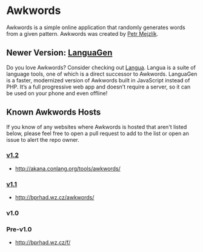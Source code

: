 # Awkwords

Awkwords is a simple online application that randomly generates words from a given pattern. Awkwords was created by [Petr Mejzlík](https://github.com/petmir).

## Newer Version: [LanguaGen](https://github.com/nai888/langua)

Do you love Awkwords? Consider checking out [Langua](https://github.com/nai888/langua). Langua is a suite of language tools, one of which is a direct successor to Awkwords. LanguaGen is a faster, modernized version of Awkwords built in JavaScript instead of PHP. It’s a full progressive web app and doesn’t require a server, so it can be used on your phone and even offline!

## Known Awkwords Hosts

If you know of any websites where Awkwords is hosted that aren't listed below, please feel free to open a pull request to add to the list or open an issue to alert the repo owner.

### [v1.2](https://github.com/nai888/awkwords/releases/tag/v1.2)

- http://akana.conlang.org/tools/awkwords/

### [v1.1](https://github.com/nai888/awkwords/releases/tag/v1.1)

- http://bprhad.wz.cz/awkwords/

### v1.0

### Pre-v1.0

- http://bprhad.wz.cz/f/
